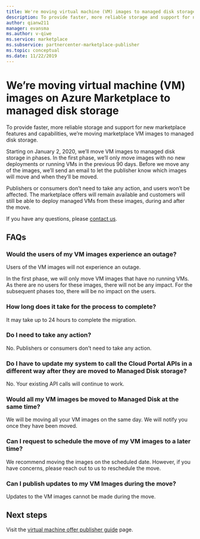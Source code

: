 ```yaml
---
title: We're moving virtual machine (VM) images to managed disk storage in the Azure Marketplace 
description: To provide faster, more reliable storage and support for new marketplace features and capabilities, we’re moving marketplace VM images to managed disk storage.  
author: qianw211 
manager: evansma
ms.author: v-qiwe
ms.service: marketplace 
ms.subservice: partnercenter-marketplace-publisher
ms.topic: conceptual
ms.date: 11/22/2019
---
```


# We’re moving virtual machine (VM) images on Azure Marketplace to managed disk storage

To provide faster, more reliable storage and support for new marketplace features and capabilities, we’re moving marketplace VM images to managed disk storage.

Starting on January 2, 2020, we’ll move VM images to managed disk storage in phases. In the first phase, we’ll only move images with no new deployments or running VMs in the previous 90 days. Before we move any of the images, we’ll send an email to let the publisher know which images will move and when they’ll be moved.

Publishers or consumers don’t need to take any action, and users won’t be affected. The marketplace offers will remain available and customers will still be able to deploy managed VMs from these images, during and after the move.

If you have any questions, please [contact us](https://support.microsoft.com/supportforbusiness/productselection?sapId=48734891-ee9a-5d77-bf29-82bf8d8111ff).

## FAQs

### Would the users of my VM images experience an outage?

Users of the VM images will not experience an outage. 

In the first phase, we will only move VM images that have no running VMs. As there are no users for these images, there will not be any impact. For the subsequent phases too, there will be no impact on the users.

### How long does it take for the process to complete?

It may take up to 24 hours to complete the migration.

### Do I need to take any action?

No. Publishers or consumers don’t need to take any action.

### Do I have to update my system to call the Cloud Portal APIs in a different way after they are moved to Managed Disk storage?

No. Your existing API calls will continue to work.

### Would all my VM images be moved to Managed Disk at the same time?

We will be moving all your VM images on the same day. We will notify you once they have been moved.

### Can I request to schedule the move of my VM images to a later time?

We recommend moving the images on the scheduled date. However, if you have concerns, please reach out to us to reschedule the move.

### Can I publish updates to my VM Images during the move?

Updates to the VM images cannot be made during the move.

## Next steps

Visit the [virtual machine offer publisher guide](https://docs.microsoft.com/azure/marketplace/marketplace-virtual-machines) page.
